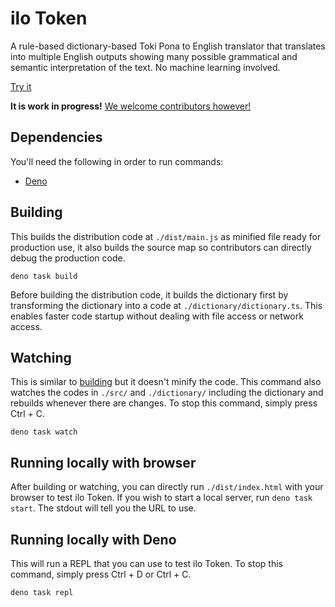 # ilo Token

A rule-based dictionary-based Toki Pona to English translator that translates
into multiple English outputs showing many possible grammatical and semantic
interpretation of the text. No machine learning involved.

[Try it](https://ilo-token.github.io/)

**It is work in progress!**
[We welcome contributors however!](./CONTRIBUTING.md)

## Dependencies

You'll need the following in order to run commands:

- [Deno](https://deno.com/)

## Building

This builds the distribution code at `./dist/main.js` as minified file ready for
production use, it also builds the source map so contributors can directly debug
the production code.

```
deno task build
```

Before building the distribution code, it builds the dictionary first by
transforming the dictionary into a code at `./dictionary/dictionary.ts`. This
enables faster code startup without dealing with file access or network access.

## Watching

This is similar to [building](#building) but it doesn't minify the code. This
command also watches the codes in `./src/` and `./dictionary/` including the
dictionary and rebuilds whenever there are changes. To stop this command, simply
press Ctrl + C.

```
deno task watch
```

## Running locally with browser

After building or watching, you can directly run `./dist/index.html` with your
browser to test ilo Token. If you wish to start a local server, run
`deno task start`. The stdout will tell you the URL to use.

## Running locally with Deno

This will run a REPL that you can use to test ilo Token. To stop this command,
simply press Ctrl + D or Ctrl + C.

```
deno task repl
```
